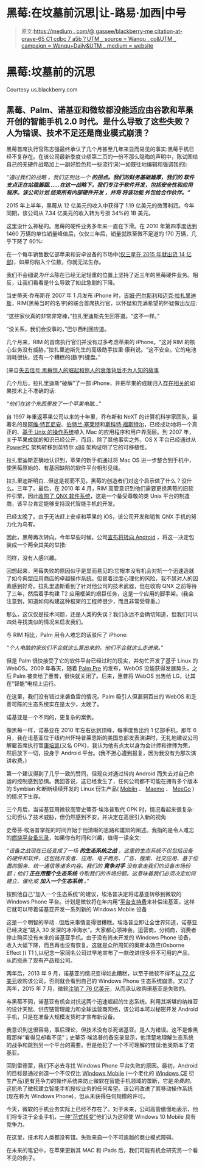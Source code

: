 # 黑莓:在坟墓前沉思|让-路易·加西|中号

> 原文:[https://medium . com/@ gassee/blackberry-me citation-at-grave-65 C1 cdbc 7 a5b？UTM _ source = Wanqu . co&UTM _ campaign = Wanqu+Daily&UTM _ medium = website](https://medium.com/@gassee/blackberry-mecitation-at-the-grave-65c1cdbc7a5b?utm_source=wanqu.co&utm_campaign=Wanqu+Daily&utm_medium=website)

# 黑莓:坟墓前的沉思



Courtesy us.blackberry.com



## 黑莓、Palm、诺基亚和微软都没能适应由谷歌和苹果开创的智能手机 2.0 时代。是什么导致了这些失败？人为错误、技术不足还是商业模式崩溃？

黑莓首席执行官陈志强最终承认了几个月甚至几年来显而易见的事实:黑莓手机已经不复存在。在该公司最新季度业绩第二页的一份不那么隐晦的声明中，陈试图给自己的无硬件战略加上一副好脸色和一些流行词(一如既往地编辑和强调我的):

*“通过我们的战略* *，我们正到达一个* ***的拐点。我们的财务基础雄厚，我们的* ***软件*** *支点正在站稳脚跟……在这一战略下，我们专注于软件开发，包括安全性和应用程序。该公司计划* ***结束所有内部硬件开发*** *，并将* ***将该功能*** *外包给合作伙伴。”***

2015 年上半年，黑莓从 12 亿美元的收入中获得了 1.19 亿美元的微薄利润。今年同期，该公司从 7.34 亿美元的收入转为亏损 34%的 1B 美元。

这里没什么神秘的。黑莓的硬件业务多年来一直在下滑。在 2010 年第四季度达到 1460 万辆的单位销量峰值后，仅仅三年后，销量就跌至微不足道的 170 万辆，几乎下降了 90%:



在一个每年销售数亿部苹果和安卓设备的市场中([仅三星在 2015 年就出货 14 亿部](http://www.androidcentral.com/143-billion-smartphones-shipped-2015-samsung-retains-top-spot))，如果你陷入个位数，你就无法生存。

我们不会细说*为什么*陈在已经无足轻重的位置上坚持了近三年的黑莓硬件业务。相反，让我们看看是什么导致了如此急剧的下降。

当史蒂夫·乔布斯在 2007 年 1 月发布 iPhone 时，[吉姆·巴尔斯利](https://en.wikipedia.org/wiki/Jim_Balsillie)和[迈克·拉扎里迪斯](https://en.wikipedia.org/wiki/Mike_Lazaridis)，RIM(黑莓当时的名字)的联合首席执行官，以怀疑和充满希望的怀疑做出反应:

“这些家伙真的非常非常棒，”拉扎里迪斯先生回答道。“这不一样。”

“没关系，我们会没事的，”巴尔西利回应道。

几个月来，RIM 的首席执行官们并没有过多考虑苹果的 iPhone。“这对 RIM 的核心业务没有威胁，”拉扎里迪斯先生的高级助手拉里·康利说。“这不安全。它的电池消耗很快，还有一个糟糕的(数字)键盘。”

[来自[失去信号:黑莓惊人的崛起和惊人的衰落背后不为人知的故事](https://www.amazon.com/reader/1250060176)

几个月后，拉扎里迪斯“破解”了一部 iPhone，并把苹果的成就归入[存在相关的](https://books.google.com/books?id=DmlKCAAAQBAJ&pg=PA139&lpg=PA139&dq=lazaridis+there+is+a+Mac+inside&source=bl&ots=Lvo3Ncx_aP&sig=Ms6D20prEuEC6anTcSWfbdYHDHY&hl=en&sa=X&ved=0ahUKEwi5utT1t7jPAhUT4GMKHR91DJwQ6AEISjAH#v=onepage&q=lazaridis%20there%20is%20a%20Mac%20inside&f=false)如果技术上不准确的话:

*“他们在这个东西里放了一个苹果电脑…”*

自 1997 年重返苹果公司以来的十年里，乔布斯和 NeXT 的计算机科学家团队，最著名的是[阿维·特瓦尼安](https://en.wikipedia.org/wiki/Avie_Tevanian)、[伯特兰·塞莱特](https://en.wikipedia.org/wiki/Bertrand_Serlet)和[斯科特·福斯特尔](https://en.wikipedia.org/wiki/Scott_Forstall)，已经成功地将一个真正的、[基于 Unix 的操作系统](https://en.wikipedia.org/wiki/MacOS)植入 Mac 的应用程序和用户界面层。到 2007 年，关于苹果成就的知识已经公开，而且，除了其他事实之外，OS X 平台已经通过从 [PowerPC](https://en.wikipedia.org/wiki/PowerPC) 架构转移到英特尔 [x86](https://en.wikipedia.org/wiki/X86) 架构证明了它的可移植性。

拉扎里迪斯正确地认识到，苹果的新手机通过将 Mac OS 进一步整合到手机中，使黑莓原始的、有基因缺陷的软件平台相形见绌。

拉扎里迪斯明白…但这是视而不见。黑莓的创造者们对这个启示做了什么？没什么。三年了。最后，在 2010 年 4 月，RIM 高管意识到他们需要更换黑莓的旧软件引擎，因此[收购了 QNX 软件系统](http://www.informationweek.com/rim-buys-out-qnx-software-systems/d/d-id/1088193?)，这是一个备受尊敬的类 Unix 平台的制造商，该平台肯定能够支持现代智能手机的开发。

已经太晚了。由于无法赶上安卓和苹果的 iOS，该公司开发和销售 QNX 手机的努力化为乌有。

因此，黑莓再次转向。今年早些时候，公司[宣布将转向 Android](http://www.pocket-lint.com/news/136383-blackberry-appears-to-be-going-android-only-say-goodbye-to-bb10) ，将这一决定包装成一个两全其美的举措:



同样，没有人感兴趣。

回想起来，黑莓失败的原因似乎是显而易见的:它根本没有机会对抗一个迅速造就了如今典型应用商店的卓越操作系统。但冒着过度心理化的风险，我不禁对人的因素感到好奇。拉扎里迪斯看到了针对他公司的技术武器，但在收购 QNX 之前等待了三年，然后着手构建 T2 应用框架的艰巨任务，这是一个应用的脚手架。(我会注意到，知道如何构建这种框架的工程师很少，而且非常受尊重。)

那么，这仅仅是技术问题，还是人类的失误？我们永远不会确切知道，但我们可以四处寻找类似的情况来启发我们。

与 RIM 相比，Palm 用令人难忘的话驳斥了 iPhone:

*“个人电脑的家伙们不会就这么算出来的。他们不会就这么走进来。”*

但是 Palm 很快接受了它的软件平台已经过时的现实，并匆忙开发了基于 Linux 的 WebOS。2009 年春天，随着 [Palm Pre](https://en.wikipedia.org/wiki/Palm_Pre) 的发布，WebOS 没能获得发展势头，之后 Palm 被卖给了惠普，很快就关闭了。后来，惠普将 WebOS 出售给 LG，让其在“智能”电视上运行。

在这里，我们没有错过来袭鱼雷的情况。Palm 吸引人但漏洞百出的 WebOS 和乏善可陈的生态系统实在是太少，太晚了。

诺基亚是一个不同的，更复杂的案例。

像黑莓一样，诺基亚在 2010 年左右达到顶峰，每季度售出约 1 亿部手机。那年 6 月，我在诺基亚位于纽约州怀特普莱恩斯的美国总部发表演讲时，无礼地建议公司解雇首席执行官[康培凯](https://en.wikipedia.org/wiki/Olli-Pekka_Kallasvuo)(又名 OPK)，我认为他有点太以身为会计师和律师为荣，然后放下一切，投身于 Android 平台。(我不担心遭到报复，因为我没有为那次演讲收费。)

第一个建议得到了几乎一致的赞同，但观众对通过转向 Android 而失去对自己命运的控制感到恐惧。我回答说，这已经发生了，任何公司都不可能在拥有多个版本的 Symbian 和断断续续开发的 Linux 衍生产品( [Moblin](https://en.wikipedia.org/wiki/Moblin) 、 [Maemo](https://en.wikipedia.org/wiki/Maemo) 、 [MeeGo](https://en.wikipedia.org/wiki/MeeGo) )的情况下生存。

三个月后，当诺基亚用微软高管史蒂芬·埃洛普取代 OPK 时，情况看起来很复杂:公司否认了技术威胁，但仍然感到不安，并决定在高层引入新的视角

史蒂芬·埃洛普掌舵的时间开始于他清晰的思路和雄辩的阐述。我指的是令人难忘的[燃烧平台备忘录](http://www.businessinsider.com/stephen-elops-burning-platform-memo-2013-9)，如果你有时间和兴趣，值得一读全文:

*“设备之战现在已经变成了一场* ***的生态系统之战*** *，这里的生态系统不仅包括设备的硬件和软件，还包括开发者、应用、电子商务、广告、搜索、社交应用、基于位置的服务、统一通信等诸多内容。我们的* ***竞争对手*** *没有拿走我们的设备市场份额；他们* ***正在用整个生态系统*** *夺取我们的市场份额。这意味着我们必须决定如何建立、催化或* ***加入一个生态系统*** *。”*

按照他自己“加入一个生态系统”的建议，埃洛普决定将诺基亚转移到微软的 Windows Phone 平台。计划是微软将在年内用“[平台支持费](http://allthingsd.com/20130307/microsoft-is-still-writing-checks-to-nokia-but-things-will-switch-soon/)来补偿诺基亚，这样它就可以带着诺基亚开发一系列新的 Windows Mobile 设备

这是一个明智的举动…但后来事情变得很糟糕。埃洛普立即让全世界知道，诺基亚已经决定“跳入 30 米深的冰冷海水”。大家都心领神会。运营商，分销商，消费者停止购买没有未来的诺基亚手机。由于没有尚未开发的 Windows Phone 设备，收入大幅下降，而且再也没有恢复。这就是众所周知的奥斯本效应(Osborne Effect )( T1 ),以纪念一家同名公司过早地宣布了一款改进很多但不可用的产品，从而扼杀了现有产品和公司。

两年后，2013 年 9 月，诺基亚的情况变得如此糟糕，以至于微软不得不[以 72 亿美元](http://www.theverge.com/2013/9/2/4688530/microsoft-buys-nokias-devices-and-services-unit-unites-windows-phone)收购该公司，否则就会看到自己的 Windows Phone 生态系统崩溃。又过了两年，2015 年 7 月，微软[注销了 76 亿美元](http://www.computerworld.com/article/2945371/smartphones/microsoft-writes-off-76b-admits-failure-of-nokia-acquisition.html)，从而承认收购诺基亚是失败的。

与黑莓不同，诺基亚有机会对抗这两个迅速崛起的生态系统。利用其斯堪的纳维亚的设计天赋、供应链管理能力和全球运营商网络，该公司本可以秘密开发 Android 手机，只是在准备大规模发货时才宣布新设备。

我意识到这很容易，事后理论，但技术没有杀死诺基亚。是人为错误。这不是像黑莓那样“看得见却看不见”；史蒂芬·埃洛普的备忘录显示，他清楚地理解生态系统的战争和跳到另一个平台的需要。但是他犯了一个不可理解的错误:他奥斯本了诺基亚。

回到雷德蒙，我们不必去寻找 Windows Phone 平台失败的原因。最初，Android 的目标是通过创造一个不仅仅比 [Windows Mobile](https://en.wikipedia.org/wiki/Windows_Mobile) (一个老化的 [Windows CE](https://en.wikipedia.org/wiki/Windows_CE) 衍生产品)更有竞争力的操作系统来防止微软在智能手机领域的垄断，它是*免费的*。这扼杀了微软建立智能手机授权业务的任何希望。该公司改进了其移动操作系统(现在称为 Windows Phone)，但从未获得任何规模的许可。

今天，微软的手机业务实际上已经不存在了。对于未来，公司高管傲慢地表示，他们将专注于企业手机，[一种“范式转变”](http://www.windowscentral.com/microsoft-betting-paradigm-shift-windows-10-mobile-be-competitive)他们认为这将使 Windows 10 Mobile 具有竞争力。

在这里，技术和人类都没有错。失败来自一个不可逾越的商业模式障碍。

在未来的笔记中，在苹果更新其 MAC 和 iPads 后，我们可能有机会研究另一个看不见的例子。



